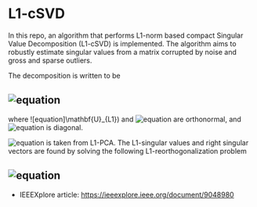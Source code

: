 # L1-cSVD
In this repo, an algorithm that performs L1-norm based compact Singular Value Decomposition (L1-cSVD) is implemented. The algorithm aims to robustly estimate singular values from a matrix corrupted by noise and gross and sparse outliers.

The decomposition is written to be

![equation](https://latex.codecogs.com/svg.image?\mathbf{X}\approx\mathbf{U}_{L1}\mathbf{\Sigma}_{L1}\mathbf{V}_{L1}^T&space;)
---
where ![equation]\mathbf{U}_{L1}) and ![equation](https://latex.codecogs.com/svg.image?\mathbf{V}_{L1}) are orthonormal, and ![equation](https://latex.codecogs.com/svg.image?\mathbf{\Sigma}_{L1}) is diagonal. 

![equation](https://latex.codecogs.com/svg.image?\mathbf{U}_{L1}) is taken from L1-PCA. The L1-singular values and right singular vectors are found by solving the following L1-reorthogonalization problem

![equation](https://latex.codecogs.com/svg.image?\mathbf{\Sigma}_{L1}\mathbf{V}_{L1}^T=&space;)
---

* IEEEXplore article: https://ieeexplore.ieee.org/document/9048980

